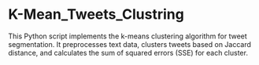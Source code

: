 # K-Mean_Tweets_Clustring
This Python script implements the k-means clustering algorithm for tweet segmentation. It preprocesses text data, clusters tweets based on Jaccard distance, and calculates the sum of squared errors (SSE) for each cluster.
